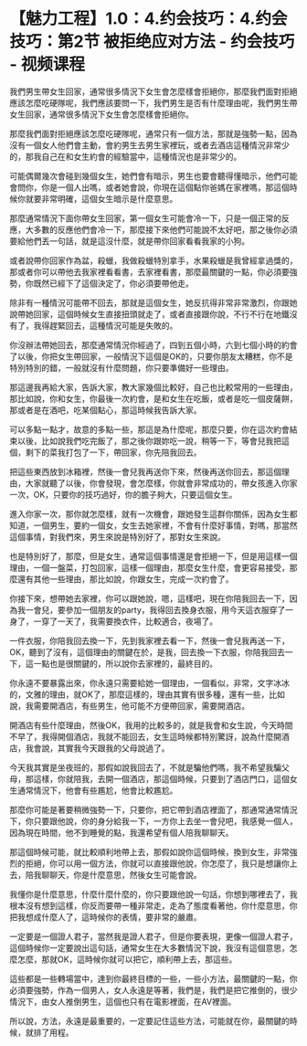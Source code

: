 # 【魅力工程】1.0：4.约会技巧：4.约会技巧：第2节 被拒绝应对方法 - 约会技巧 - 视频课程

我們男生帶女生回家，通常很多情況下女生會怎麼樣會拒絕你，那麼我們面對拒絕應該怎麼吃硬隊呢，我們應該要問一下，我們男生是否有什麼理由呢，我們男生帶女生回家，通常很多情況下女生會怎麼樣會拒絕你。

那麼我們面對拒絕應該怎麼吃硬隊呢，通常只有一個方法，那就是強勢一點，因為沒有一個女人他們會主動，會約男生去男生家裡玩，或者去酒店這種情況非常少的，那我自己在和女生約會的經驗當中，這種情況也是非常少的。

可能偶爾幾次會碰到幾個女生，她們會有暗示，男生也要會聽得懂暗示，他們可能會問你，你是一個人出嗎，或者她會說，你現在這個點你爸媽在家裡嗎，那這個時候你就要非常明確，這個女生暗示是什麼意思。

那麼通常情況下面你帶女生回家，第一個女生可能會冷一下，只是一個正常的反應，大多數的反應他們會冷一下，那麼接下來他們可能說不太好吧，那之後你必須要給他們丟一句話，就是這沒什麼，就是帶你回家看看我家的小狗。

或者說帶你回家作為盆，殺蠟，我做殺蠟特別拿手，水果殺蠟是我曾經拿過獎的，那或者你可以帶他去我家裡看看書，去家裡看書，那麼最關鍵的一點，你必須要強勢，你既然已經下了這個決定了，你必須要帶他走。

除非有一種情況可能帶不回去，那就是這個女生，她反抗得非常非常激烈，你跟她說帶她回家，這個時候女生直接扭頭就走了，或者直接跟你說，不行不行在地鐵沒有了，我得趕緊回去，這種情況可能是失敗的。

你沒辦法帶她回去，那麼通常情況你經過了，四到五個小時，六到七個小時的約會了以後，你把女生帶回家，一般情況下這個是OK的，只要你朋友太糟糕，你不是特別特別的錯，一般就沒有什麼問題，你只要準備好一些理由。

那這邊我再給大家，告訴大家，教大家幾個比較好，自己也比較常用的一些理由，那比如說，你和女生，你最後一次約會，是和女生在吃飯，或者是吃一個皮薩餅，那或者是在酒吧，吃某個點心，那這時候我告訴大家。

可以多點一點才，故意的多點一些，那這是為什麼呢，那麼只要，你在這次約會結束以後，比如說我們吃完飯了，那之後你跟妳吃一說，稍等一下，等會兒我把這個，剩下的菜我打包了一下，帶回家，你先陪我回去。

把這些東西放到冰箱裡，然後一會兒我再送你下來，然後再送你回去，那這個理由，大家就聽了以後，你會發現，會怎麼樣，你就會非常成功的，帶女孩進入你家一次，OK，只要你的技巧過好，你的膽子夠大，只要這個女生。

進入你家一次，那你就怎麼樣，就有一次機會，跟她發生這群你關係，因為女生都知道，一個男生，要約一個女，女生去她家裡，不會有什麼好事情，對嗎，那當然這個事情，對我們來，男生來說是特別好了，那對女生來說。

也是特別好了，那麼，但是女生，通常這個事情還是會拒絕一下，但是用這樣一個理由，一個一盤菜，打包回家，這樣一個理由，那麼女生什麼，會更容易接受，那麼還有其他一些理由，那比如說，你跟女生，完成一次約會了。

你接下來，想帶她去家裡，你可以跟她說，嗯，這樣吧，現在你陪我回去一下，因為我一會兒，要參加一個朋友的party，我得回去換身衣服，用今天這衣服穿了一身了，一穿了一天了，我需要換衣件，比較適合，夜場了。

一件衣服，你陪我回去換一下，先到我家裡去看一下，然後一會兒我再送一下，OK，聽到了沒有，這個理由的關鍵在於，是我，回去換一下衣服，你陪我回去一下，這一點也是很關鍵的，所以說你去家裡的，最終目的。

你永遠不要暴露出來，你永遠只需要給她一個理由，一個看似，非常，文字冰冰的，文雅的理由，就OK了，那麼這樣的，理由其實有很多種，還有一些，比如說，我需要開酒店，有些男生，他可能不方便帶回家，需要開酒店。

開酒店有些什麼理由，然後OK，我用的比較多的，就是我會和女生說，今天時間不早了，我得開個酒店，我就不能回去，女生這時候都特別驚訝，說為什麼開酒店，我會說，其實我今天跟我的父母說過了。

今天我其實是坐夜班的，那假如說我回去了，不就是騙他們嗎，我不希望我騙父母，那這樣，你就陪我，去開一個酒店，那這個時候，只要到了酒店門口，這個女生通常情況下，他會有些尷尬，他會比較尷尬。

那麼你可能是著要稍微強勢一下，只要你，把它帶到酒店裡面了，那通常通常情況下，你只要跟他說，你的身分給我一下，一方你上去坐一會兒吧，我感覺一個人，因為現在時間，他不到睡覺的點，我還希望有個人陪我聊聊天。

那這個時候可能，就比較順利地帶上去，那假如說你這個時候，換到女生，非常強烈的拒絕，你可以用一個方法，你就可以直接跟他說，你怎麼了，我只是想讓你上去，陪我聊聊天，你是什麼意思，然後女生可能會說。

我懂你是什麼意思，什麼什麼什麼的，你只要跟他說一句話，你想到哪裡去了，我根本沒有想到這樣，你反而要帶一種非常走，走為了態度看著他，你什麼意思，你把我想成什麼人了，這時候你的表情，要非常的嚴肅。

一定要是一個證人君子，當然我是證人君子，但是你要表現，更像一個證人君子，這個時候你一定要說出這句話，通常女生在大多數情況下說，我沒有這個意思，怎麼怎麼，那就OK，這時候你就可以把它，順利帶上去，那這些。

這些都是一些轉場當中，達到你最終目標的一些，一些小方法，最關鍵的一點，你必須要強勢，作為一個男人，女人永遠是等著，我們是，我們是把它推倒的，很少情況下，由女人推倒男生，這個也只有在電影裡面，在AV裡面。

所以說，方法，永遠是最重要的，一定要記住這些方法，可能就在你，最關鍵的時候，就排了用程。